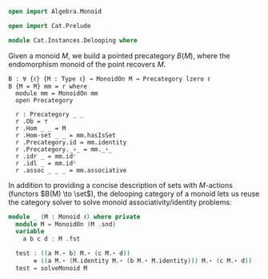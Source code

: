 ```agda
open import Algebra.Monoid

open import Cat.Prelude

module Cat.Instances.Delooping where
```

<!--
```agda
private variable
  ℓ : Level
```
-->

Given a monoid $M$, we build a pointed precategory $B(M)$, where the
endomorphism monoid of the point recovers $M$.

```
B : ∀ {ℓ} {M : Type ℓ} → MonoidOn M → Precategory lzero ℓ
B {M = M} mm = r where
  module mm = MonoidOn mm
  open Precategory

  r : Precategory _ _
  r .Ob = ⊤
  r .Hom _ _ = M
  r .Hom-set _ _ = mm.hasIsSet
  r .Precategory.id = mm.identity
  r .Precategory._∘_ = mm._⋆_
  r .idr _ = mm.idʳ
  r .idl _ = mm.idˡ
  r .assoc _ _ _ = mm.associative
```

In addition to providing a concise description of sets with $M$-actions
(functors $B(M) \to \set$), the delooping category of a monoid lets us
reuse the category solver to solve monoid associativity/identity
problems:

<!--
```agda
open import Cat.Solver
open import 1Lab.Reflection

findMonoidNames : Term → TC CategoryNames
findMonoidNames = findGenericNames (quote MonoidOn._⋆_) (quote MonoidOn.identity)

macro
  solveMonoidOn : Term → Term → TC ⊤
  solveMonoidOn = solveGeneric findMonoidNames (λ x → def (quote B) (x v∷ []))

  solveMonoid : ∀ {ℓ} (A : Monoid ℓ) → Term → TC ⊤
  solveMonoid (_ , mm) goal = do
    tmm ← quoteTC mm
    solveGeneric findMonoidNames (λ x → def (quote B) (x v∷ [])) tmm goal
```
-->

```agda
module _ (M : Monoid ℓ) where private
  module M = MonoidOn (M .snd)
  variable
    a b c d : M .fst

  test : ((a M.⋆ b) M.⋆ (c M.⋆ d))
       ≡ ((a M.⋆ (M.identity M.⋆ (b M.⋆ M.identity))) M.⋆ (c M.⋆ d))
  test = solveMonoid M
```
